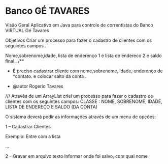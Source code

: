 # Banco GÉ  TAVARES

Visão Geral
Aplicativo em Java para controle de correntistas do Banco  VIRTUAL  Gé Tavares 

Objetivos
Criar um processo para fazer o cadastro de clientes com os seguintes campos .

Nome,sobrenome,idade, lista de enderenço 1  e  lista de endereco 2  e  saldo final
.
/**
* É preciso cadastrar cliente com nome,sobrenome, idade, enderenço de
*contato.  e colocar salto da conta .

* @autor Rogerio Tavares 

///
Através de um ArrayList criei um processo para fazer o cadastro de clientes com os seguintes campos:
CLASSE :  NOME, SOBRENOME, IDADE, LISTA DE ENDEREÇO E SALDO  (DA CONTA)

O sistema deverá pedir as informações através de um menu de opções:

1 – Cadastrar Clientes 

Exemplo:
Entre com a lista


...

2  – Gravar em arquivo texto
Informar onde foi salvo, com qual nome


